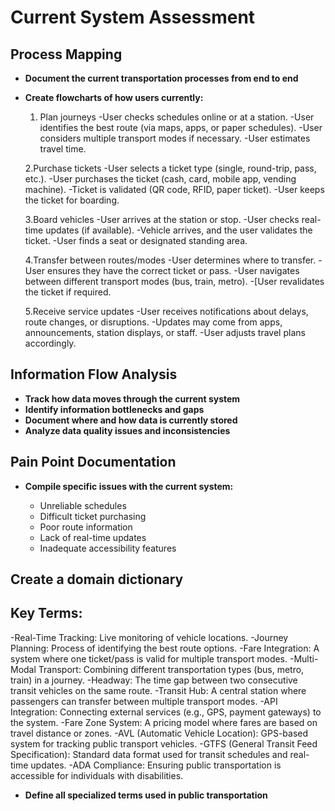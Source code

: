 # Current System Assessment

## Process Mapping

- **Document the current transportation processes from end to end**
- **Create flowcharts of how users currently:**

   1. Plan journeys
-User checks schedules online or at a station.
-User identifies the best route (via maps, apps, or paper schedules).
-User considers multiple transport modes if necessary.
-User estimates travel time.

   2.Purchase tickets
    -User selects a ticket type (single, round-trip, pass, etc.).
    -User purchases the ticket (cash, card, mobile app, vending machine).
    -Ticket is validated (QR code, RFID, paper ticket).
    -User keeps the ticket for boarding.
  
   3.Board vehicles
    -User arrives at the station or stop.
    -User checks real-time updates (if available).
    -Vehicle arrives, and the user validates the ticket.
    -User finds a seat or designated standing area.
  
   4.Transfer between routes/modes
    -User determines where to transfer.
    -User ensures they have the correct ticket or pass.
    -User navigates between different transport modes (bus, train, metro).
    -[User revalidates the ticket if required.
  
   5.Receive service updates
    -User receives notifications about delays, route changes, or disruptions.
    -Updates may come from apps, announcements, station displays, or staff.
    -User adjusts travel plans accordingly.

## Information Flow Analysis

- **Track how data moves through the current system**
- **Identify information bottlenecks and gaps**
- **Document where and how data is currently stored**
- **Analyze data quality issues and inconsistencies**

## Pain Point Documentation

- **Compile specific issues with the current system:**

  - Unreliable schedules
  - Difficult ticket purchasing
  - Poor route information
  - Lack of real-time updates
  - Inadequate accessibility features

## Create a domain dictionary
## Key Terms:
-Real-Time Tracking: Live monitoring of vehicle locations.
-Journey Planning: Process of identifying the best route options.
-Fare Integration: A system where one ticket/pass is valid for multiple transport modes.
-Multi-Modal Transport: Combining different transportation types (bus, metro, train) in a journey.
-Headway: The time gap between two consecutive transit vehicles on the same route.
-Transit Hub: A central station where passengers can transfer between multiple transport modes.
-API Integration: Connecting external services (e.g., GPS, payment gateways) to the system.
-Fare Zone System: A pricing model where fares are based on travel distance or zones.
-AVL (Automatic Vehicle Location): GPS-based system for tracking public transport vehicles.
-GTFS (General Transit Feed Specification): Standard data format used for transit schedules and real-time updates.
-ADA Compliance: Ensuring public transportation is accessible for individuals with disabilities.


- **Define all specialized terms used in public transportation**
